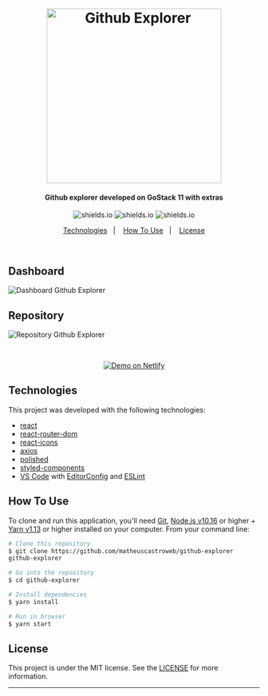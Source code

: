 <h1 align="center">
<img alt="Github Explorer" title="Github Explorer" src="https://res.cloudinary.com/matheuscastroweb/image/upload/v1589059060/github-explorer/logo_azbhaa.svg" width="350px" />
</h1>

<h4 align="center">
Github explorer developed on GoStack 11 with extras
</h4>

<p align="center">

  <img alt="shields.io" src="https://img.shields.io/github/repo-size/matheuscastroweb/github-explorer" />
  <img alt="shields.io" src="https://img.shields.io/github/issues/matheuscastroweb/github-explorer" />
   <img alt="shields.io" src="https://img.shields.io/github/license/matheuscastroweb/github-explorer" />

</p>

<p align="center">
  <a href="#technologies">Technologies</a>&nbsp;&nbsp;&nbsp;|&nbsp;&nbsp;&nbsp;
  <a href="#how-to-use">How To Use</a>&nbsp;&nbsp;&nbsp;|&nbsp;&nbsp;&nbsp;
  <a href="#license">License</a>
</p>
<br>
<p align="center">

<h2 align="left">
Dashboard
</h2>
 <img alt="Dashboard Github Explorer" title="Dashboard Github Explorer" src="https://res.cloudinary.com/matheuscastroweb/image/upload/v1589079227/github-explorer/dashboard_agu19r.png" /><br>

 <h2 align="left">
Repository
</h2>
  <img alt="Repository Github Explorer" title="Repository Github Explorer" src="https://res.cloudinary.com/matheuscastroweb/image/upload/v1589060517/github-explorer/details_g1axkf.png" />
</p>
<br>
<p align="center">
  <a href="https://matheuscastroweb-github-explorer.netlify.app" target="_blank">
    <img alt="Demo on Netlify" src="https://res.cloudinary.com/matheuscastroweb/image/upload/v1589064071/github-explorer/demo-netlify_xllsnl.png">
  </a>
</p>

## Technologies

This project was developed with the following technologies:

- [react](https://reactjs.org/)
- [react-router-dom](https://reacttraining.com/react-router/web/guides/quick-start)
- [react-icons](https://react-icons.github.io/react-icons/)
- [axios](https://github.com/axios/axios)
- [polished](https://polished.js.org/)
- [styled-components](https://www.styled-components.com/)
- [VS Code][vc] with [EditorConfig][vceditconfig] and [ESLint][vceslint]

## How To Use

To clone and run this application, you'll need [Git](https://git-scm.com), [Node.js v10.16][nodejs] or higher + [Yarn v1.13][yarn] or higher installed on your computer. From your command line:

```bash
# Clone this repository
$ git clone https://github.com/matheuscastroweb/github-explorer
github-explorer

# Go into the repository
$ cd github-explorer

# Install dependencies
$ yarn install

# Run in browser
$ yarn start

```

## License

This project is under the MIT license. See the [LICENSE](https://github.com/matheuscastroweb/github-e/blob/master/LICENSE) for more information.

---

[nodejs]: https://nodejs.org/
[yarn]: https://yarnpkg.com/
[vc]: https://code.visualstudio.com/
[vceditconfig]: https://marketplace.visualstudio.com/items?itemName=EditorConfig.EditorConfig
[vceslint]: https://marketplace.visualstudio.com/items?itemName=dbaeumer.vscode-eslint
